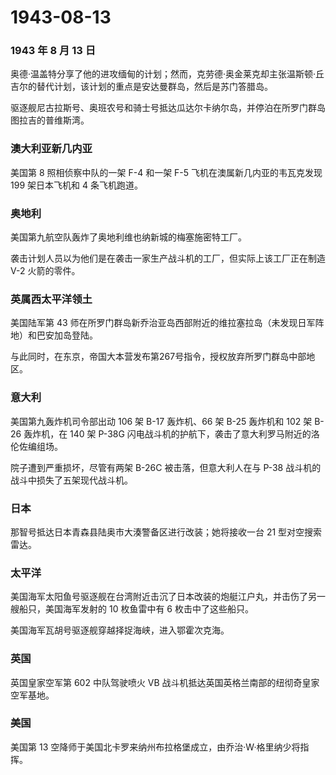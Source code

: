 # 1943-08-13

### 1943 年 8 月 13 日

奥德·温盖特分享了他的进攻缅甸的计划；然而，克劳德·奥金莱克却主张温斯顿·丘吉尔的替代计划，该计划的重点是安达曼群岛，然后是苏门答腊岛。

驱逐舰尼古拉斯号、奥班农号和骑士号抵达瓜达尔卡纳尔岛，并停泊在所罗门群岛图拉吉的普维斯湾。

### 澳大利亚新几内亚

美国第 8 照相侦察中队的一架 F-4 和一架 F-5
飞机在澳属新几内亚的韦瓦克发现 199 架日本飞机和 4 条飞机跑道。

### 奥地利

美国第九航空队轰炸了奥地利维也纳新城的梅塞施密特工厂。

袭击计划人员以为他们是在袭击一家生产战斗机的工厂，但实际上该工厂正在制造
V-2 火箭的零件。

### 英属西太平洋领土

美国陆军第 43
师在所罗门群岛新乔治亚岛西部附近的维拉塞拉岛（未发现日军阵地）和巴安加岛登陆。

与此同时，在东京，帝国大本营发布第267号指令，授权放弃所罗门群岛中部地区。

### 意大利

美国第九轰炸机司令部出动 106 架 B-17 轰炸机、66 架 B-25 轰炸机和 102 架
B-26 轰炸机，在 140 架 P-38G
闪电战斗机的护航下，袭击了意大利罗马附近的洛伦佐编组场。

院子遭到严重损坏，尽管有两架 B-26C 被击落，但意大利人在与 P-38
战斗机的战斗中损失了五架现代战斗机。

### 日本

那智号抵达日本青森县陆奥市大湊警备区进行改装；她将接收一台 21
型对空搜索雷达。

### 太平洋

美国海军太阳鱼号驱逐舰在台湾附近击沉了日本改装的炮艇江户丸，并击伤了另一艘船只，美国海军发射的
10 枚鱼雷中有 6 枚击中了这些船只。

美国海军瓦胡号驱逐舰穿越择捉海峡，进入鄂霍次克海。

### 英国

英国皇家空军第 602 中队驾驶喷火 VB
战斗机抵达英国英格兰南部的纽彻奇皇家空军基地。

### 美国

美国第 13
空降师于美国北卡罗来纳州布拉格堡成立，由乔治·W·格里纳少将指挥。